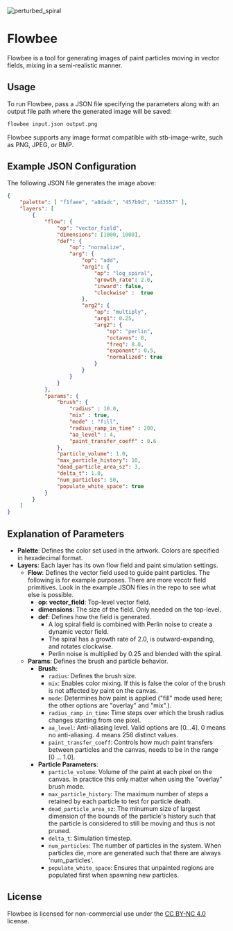 
![perturbed_spiral](https://github.com/user-attachments/assets/ab74148f-91a3-4846-ace9-4587ab0f3353)

# Flowbee

Flowbee is a tool for generating images of paint particles moving in vector fields, mixing in a semi-realistic manner. 

## Usage

To run Flowbee, pass a JSON file specifying the parameters along with an output file path where the generated image will be saved:

```sh
flowbee input.json output.png
```

Flowbee supports any image format compatible with stb-image-write, such as PNG, JPEG, or BMP.

## Example JSON Configuration

The following JSON file generates the image above:

```json
{
    "palette": [ "f1faee", "a8dadc", "457b9d", "1d3557" ],
    "layers": [
        {
            "flow": {
                "op": "vector_field",
                "dimensions": [1000, 1000],
                "def": {
                    "op": "normalize",
                    "arg": {
                        "op": "add",
                        "arg1": {
                            "op": "log_spiral",
                            "growth_rate": 2.0,
                            "inward": false,
                            "clockwise" :  true
                        },
                        "arg2": {
                            "op": "multiply",
                            "arg1": 0.25,
                            "arg2": {    
                                "op": "perlin",
                                "octaves": 8,
                                "freq": 8.0,
                                "exponent": 0.5,
                                "normalized": true
                            }  
                        }
                    }
                }
            },
            "params": {
                "brush": {
                    "radius" : 10.0,
                    "mix" : true,
                    "mode" : "fill",
                    "radius_ramp_in_time" : 200,
                    "aa_level" : 4,
                    "paint_transfer_coeff" : 0.6
                },
                "particle_volume": 1.0,
                "max_particle_history": 10,
                "dead_particle_area_sz": 3,
                "delta_t": 1.0,
                "num_particles": 50,
                "populate_white_space": true
            }
        }
    ]
}
```

## Explanation of Parameters

- **Palette**: Defines the color set used in the artwork. Colors are specified in hexadecimal format.
- **Layers**: Each layer has its own flow field and paint simulation settings.
  - **Flow**: Defines the vector field used to guide paint particles. The following is for example purposes. There are more vecotr field primitives. Look in the example JSON files in the repo to see what else is possible.
    - **op: vector\_field**: Top-level vector field.
    - **dimensions**: The size of the field. Only needed on the top-level.
    - **def**: Defines how the field is generated.
      - A log spiral field is combined with Perlin noise to create a dynamic vector field.
      - The spiral has a growth rate of 2.0, is outward-expanding, and rotates clockwise.
      - Perlin noise is multiplied by 0.25 and blended with the spiral.
  - **Params**: Defines the brush and particle behavior.
    - **Brush**:
      - `radius`: Defines the brush size.
      - `mix`: Enables color mixing. If this is false the color of the brush is not affected by paint on the canvas.
      - `mode`: Determines how paint is applied ("fill" mode used here; the other options are "overlay" and "mix".).
      - `radius_ramp_in_time`: Time steps over which the brush radius changes starting from one pixel.
      - `aa_level`: Anti-aliasing level. Valid options are [0...4]. 0 means no anti-aliasing. 4 means 256 distinct values.
      - `paint_transfer_coeff`: Controls how much paint transfers between particles and the canvas, needs to be in the range [0 ... 1.0].
    - **Particle Parameters**:
      - `particle_volume`: Volume of the paint at each pixel on the canvas. In practice this only matter when using the "overlay" brush mode.
      - `max_particle_history`: The maximum number of steps a retained by each particle to test for particle death.
      - `dead_particle_area_sz`: The minumum size of largest dimension of the bounds of the particle's history such that the particle is considered to still be moving and thus is not pruned. 
      - `delta_t`: Simulation timestep.
      - `num_particles`: The number of particles in the system. When particles die, more are generated such that there are always 'num_particles'.
      - `populate_white_space`: Ensures that unpainted regions are populated first when spawning new particles.

## License

Flowbee is licensed for non-commercial use under the [CC BY-NC 4.0](https://creativecommons.org/licenses/by-nc/4.0/) license.

